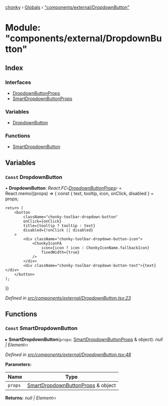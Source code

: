 [chonky](../README.md) › [Globals](../globals.md) › ["components/external/DropdownButton"](_components_external_dropdownbutton_.md)

# Module: "components/external/DropdownButton"

## Index

### Interfaces

* [DropdownButtonProps](../interfaces/_components_external_dropdownbutton_.dropdownbuttonprops.md)
* [SmartDropdownButtonProps](../interfaces/_components_external_dropdownbutton_.smartdropdownbuttonprops.md)

### Variables

* [DropdownButton](_components_external_dropdownbutton_.md#const-dropdownbutton)

### Functions

* [SmartDropdownButton](_components_external_dropdownbutton_.md#const-smartdropdownbutton)

## Variables

### `Const` DropdownButton

• **DropdownButton**: *React.FC‹[DropdownButtonProps](../interfaces/_components_external_dropdownbutton_.dropdownbuttonprops.md)›* = React.memo((props) => {
    const { text, tooltip, icon, onClick, disabled } = props;

    return (
        <button
            className="chonky-toolbar-dropdown-button"
            onClick={onClick}
            title={tooltip ? tooltip : text}
            disabled={!onClick || disabled}
        >
            <div className="chonky-toolbar-dropdown-button-icon">
                <ChonkyIconFA
                    icon={icon ? icon : ChonkyIconName.fallbackIcon}
                    fixedWidth={true}
                />
            </div>
            <div className="chonky-toolbar-dropdown-button-text">{text}</div>
        </button>
    );
})

*Defined in [src/components/external/DropdownButton.tsx:23](https://github.com/TimboKZ/Chonky/blob/8056a68/src/components/external/DropdownButton.tsx#L23)*

## Functions

### `Const` SmartDropdownButton

▸ **SmartDropdownButton**(`props`: [SmartDropdownButtonProps](../interfaces/_components_external_dropdownbutton_.smartdropdownbuttonprops.md) & object): *null | Element‹›*

*Defined in [src/components/external/DropdownButton.tsx:48](https://github.com/TimboKZ/Chonky/blob/8056a68/src/components/external/DropdownButton.tsx#L48)*

**Parameters:**

Name | Type |
------ | ------ |
`props` | [SmartDropdownButtonProps](../interfaces/_components_external_dropdownbutton_.smartdropdownbuttonprops.md) & object |

**Returns:** *null | Element‹›*
